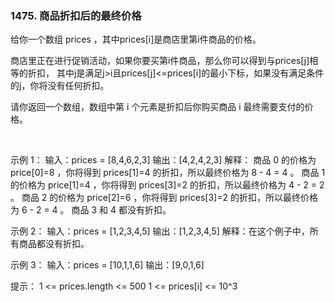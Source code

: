 ### 1475. 商品折扣后的最终价格

给你一个数组 prices ，其中prices[i]是商店里第i件商品的价格。

商店里正在进行促销活动，如果你要买第i件商品，那么你可以得到与prices[j]相等的折扣，
其中j是满足j>i且prices[j]<=prices[i]的最小下标，如果没有满足条件的j，你将没有任何折扣。

请你返回一个数组，数组中第 i 个元素是折扣后你购买商品 i 最终需要支付的价格。

 

示例 1：
输入：prices = [8,4,6,2,3]
输出：[4,2,4,2,3]
解释：
商品 0 的价格为 price[0]=8 ，你将得到 prices[1]=4 的折扣，所以最终价格为 8 - 4 = 4 。
商品 1 的价格为 price[1]=4 ，你将得到 prices[3]=2 的折扣，所以最终价格为 4 - 2 = 2 。
商品 2 的价格为 price[2]=6 ，你将得到 prices[3]=2 的折扣，所以最终价格为 6 - 2 = 4 。
商品 3 和 4 都没有折扣。

示例 2：
输入：prices = [1,2,3,4,5]
输出：[1,2,3,4,5]
解释：在这个例子中，所有商品都没有折扣。

示例 3：
输入：prices = [10,1,1,6]
输出：[9,0,1,6]
 

提示：
1 <= prices.length <= 500
1 <= prices[i] <= 10^3
